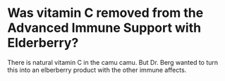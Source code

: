 # Was vitamin C removed from the Advanced Immune Support with Elderberry?

There is natural vitamin C in the camu camu. But Dr. Berg wanted to turn this into an elberberry product with the other immune affects.